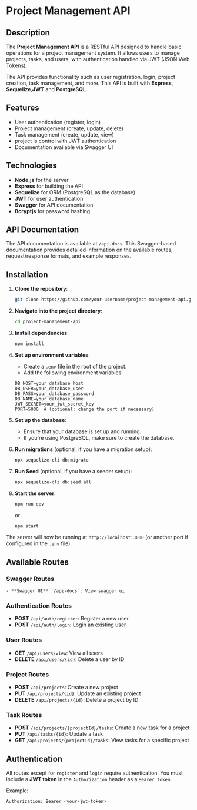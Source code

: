 # Project Management API

## Description
The **Project Management API** is a RESTful API designed to handle basic operations for a project management system. It allows users to manage projects, tasks, and users, with authentication handled via JWT (JSON Web Tokens).

The API provides functionality such as user registration, login, project creation, task management, and more. This API is built with **Express**, **Sequelize**,**JWT** and **PostgreSQL**.

## Features
- User authentication (register, login)
- Project management (create, update, delete)
- Task management (create, update, view)
- project is control with JWT authentication
- Documentation available via Swagger UI

## Technologies
- **Node.js** for the server
- **Express** for building the API
- **Sequelize** for ORM (PostgreSQL as the database)
- **JWT** for user authentication
- **Swagger** for API documentation
- **Bcryptjs** for password hashing

## API Documentation
The API documentation is available at `/api-docs`. This Swagger-based documentation provides detailed information on the available routes, request/response formats, and example responses.

## Installation

1. **Clone the repository**:
    ```bash
    git clone https://github.com/your-username/project-management-api.git
    ```

2. **Navigate into the project directory**:
    ```bash
    cd project-management-api
    ```

3. **Install dependencies**:
    ```bash
    npm install
    ```

4. **Set up environment variables**:
    - Create a `.env` file in the root of the project.
    - Add the following environment variables:
    ```env
    DB_HOST=your_database_host
    DB_USER=your_database_user
    DB_PASS=your_database_password
    DB_NAME=your_database_name
    JWT_SECRET=your_jwt_secret_key
    PORT=5000  # (optional: change the port if necessary)
    ```

5. **Set up the database**:
    - Ensure that your database is set up and running.
    - If you're using PostgreSQL, make sure to create the database.

6. **Run migrations** (optional, if you have a migration setup):
    ```bash
    npx sequelize-cli db:migrate
    ```
7. **Run Seed** (optional, if you have a seeder setup):
    ```bash
   npx sequelize-cli db:seed:all
   ```


8. **Start the server**:

    ```bash
    npm run dev
    ```
    or
    ```bash
    npm start
    ```

The server will now be running at `http://localhost:3000` (or another port if configured in the `.env` file).

## Available Routes

### Swagger Routes
    - **Swagger UI** `/api-docs`: View swagger ui


### Authentication Routes

- **POST** `/api/auth/register`: Register a new user
- **POST** `/api/auth/login`: Login an existing user

### User Routes

- **GET** `/api/users/view`: View all users
- **DELETE** `/api/users/{id}`: Delete a user by ID

### Project Routes

- **POST** `/api/projects`: Create a new project
- **PUT** `/api/projects/{id}`: Update an existing project
- **DELETE** `/api/projects/{id}`: Delete a project by ID

### Task Routes

- **POST** `/api/projects/{projectId}/tasks`: Create a new task for a project
- **PUT** `/api/tasks/{id}`: Update a task
- **GET** `/api/projects/{projectId}/tasks`: View tasks for a specific project

## Authentication

All routes except for `register` and `login` require authentication. You must include a **JWT token** in the `Authorization` header as a `Bearer token`.

Example:
```bash
Authorization: Bearer <your-jwt-token>
```